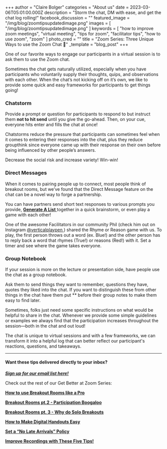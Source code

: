 +++
author = "Claire Bolger"
categories = "About us"
date = 2023-03-06T05:01:00.000Z
description = "Storm the chat, DM with ease, and get the chat log rolling!"
facebook_discussion = ""
featured_image = "/img/blog/zoomtipsupdatedimage.png"
images = [ "/img/blog/zoomtipsupdatedimage.png" ]
keywords = [
  "how to improve zoom meetings",
  "virtual meeting",
  "tips for zoom",
  "facilitator tips",
  "how to use zoom",
  "zoom"
]
photo_cred = ""
title = "Zoom Series: Three Unique Ways to use the Zoom Chat 💬"
_template = "blog_post"
+++

One of our favorite ways to engage our participants in a virtual session is to ask them to use the Zoom chat.

Sometimes the chat gets naturally utilized, especially when you have participants who voluntarily supply their thoughts, quips, and observations with each other. When the chat’s not kicking off on it’s own, we like to provide some quick and easy frameworks for participants to get things going!

### Chatstorm

Provide a prompt or question for participants to respond to but instruct them **not to hit send** until you give the go-ahead. Then, on your cue, everyone hits enter and fills the chat at once!

Chatstorms reduce the pressure that participants can sometimes feel when it comes to entering their responses into the chat, plus they reduce groupthink since everyone came up with their response on their own before being influenced by other people’s answers.

Decrease the social risk and increase variety! Win-win!

### Direct Messages

When it comes to pairing people up to connect, most people think of breakout rooms, but we’ve found that the Direct Message feature on the chat can be a novel way to forge a partnership.

You can have partners send short text responses to various prompts you provide, [**Generate A List** ](https://www.facilitator.cards/cards/generate-a-list/)together in a quick brainstorm, or even play a game with each other!

One of the awesome Facilitators in our community Phil (check him out on Instagram [@verticalplaypen ](https://www.instagram.com/verticalplaypen/?hl=en)) shared the Rhyme or Reason game with us. To play, the first person throws out a word (ex. Blue!) and the other person has to reply back a word that rhymes (True!) or reasons (Red!) with it. Set a timer and see where the game takes everyone.

### Group Notebook

If your session is more on the lecture or presentation side, have people use the chat as a group notebook.

Ask them to send things they want to remember, questions they have, quotes they liked into the chat. If you want to distinguish these from other things in the chat have them put ** before their group notes to make them easy to find later.

Sometimes, folks just need some specific instructions on what would be helpful to share in the chat. Whenever we provide some simple guidelines or examples we always find that the participation increases throughout the session—both in the chat and out loud!

The chat is unique to virtual sessions and with a few frameworks, we can transform it into a helpful log that can better reflect our participant's reactions, questions, and takeaways.

***

#### Want these tips delivered directly to your inbox?

[**_Sign up for our email list here!_**](https://facilitatorcards.ck.page/6e80ec00fe "Sign up for our email list here!")

Check out the rest of our Get Better at Zoom Series:

[**How to use Breakout Rooms like a Pro**](https://www.facilitator.cards/blog/zoom-series-how-to-use-breakout-rooms-like-a-pro/)

[**Breakout Rooms pt.2 - Participation Boogaloo**](https://www.facilitator.cards/blog/zoom-series-how-to-avoid-drop-off-in-breakout-rooms/)

[**Breakout Rooms pt. 3 - Why do Solo Breakouts**](https://www.facilitator.cards/blog/zoom-series-the-power-of-solo-break-out-rooms/)

[**How to Make Digital Handouts Easy**](https://www.facilitator.cards/blog/how-to-make-digital-handouts-easy/)

[**Set a “No Late Arrivals” Policy**](https://www.facilitator.cards/blog/zoom-series-set-a-no-late-arrivals-policy/)

[**Improve Recordings with These Five Tips!**](https://www.facilitator.cards/blog/zoom-series-improve-recordings-with-these-five-tips/)
